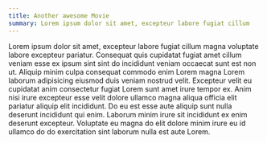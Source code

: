```yaml
---
title: Another awesome Movie
summary: Lorem ipsum dolor sit amet, excepteur labore fugiat cillum 
---
```


Lorem ipsum dolor sit amet, excepteur labore fugiat cillum magna voluptate
labore excepteur pariatur. Consequat quis cupidatat fugiat amet cillum veniam
esse ex ipsum sint sint do incididunt veniam occaecat sunt est non ut. Aliquip
minim culpa consequat commodo enim Lorem magna Lorem laborum adipisicing eiusmod
duis veniam nostrud velit. Excepteur velit eu cupidatat anim consectetur fugiat
Lorem sunt amet irure tempor ex. Anim nisi irure excepteur esse velit dolore ullamco
magna aliqua officia elit pariatur aliquip elit incididunt. Do eu est esse aute aliquip
sunt nulla deserunt incididunt qui enim. Laborum minim irure sit incididunt ex enim deserunt
excepteur. Voluptate eu magna do elit dolore minim irure eu id ullamco do do exercitation sint
laborum nulla est aute Lorem.

